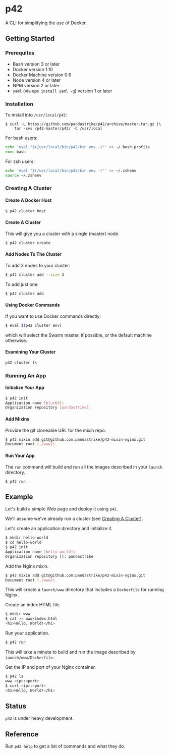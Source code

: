 # p42

A CLI for simplifying the use of Docker.

## Getting Started

### Prerequites

- Bash version 3 or later
- Docker version 1.10
- Docker Machine version 0.6
- Node version 4 or later
- NPM version 2 or later
- `yaml` (via `npm install yaml -g`) version 1 or later

### Installation

To install into `/usr/local/p42`:

```
$ curl -L https://github.com/pandastrike/p42/archive/master.tar.gz |\
    tar -xvs /p42-master/p42/ -C /usr/local
```

For bash users:

```bash
echo 'eval "$(/usr/local/bin/p42/bin env -)"' >> ~/.bash_profile
exec bash
```
For zsh users:

```zsh
echo 'eval "$(/usr/local/bin/p42/bin env -)"' >> ~/.zshenv
source ~/.zshenv
```

### Creating A Cluster

#### Create A Docker Host

```bash
$ p42 cluster host
```

#### Create A Cluster

This will give you a cluster with a single (master) node.

```bash
$ p42 cluster create
```

#### Add Nodes To The Cluster

To add 3 nodes to your cluster:

```bash
$ p42 cluster add --size 3
```

To add just one:

```bash
$ p42 cluster add
```

#### Using Docker Commands

If you want to use Docker commands directly:

```bash
$ eval $(p42 cluster env)
```

which will select the Swarm master, if possible, or the default machine otherwise.

#### Examining Your Cluster

```bash
p42 cluster ls
```

### Running An App

#### Initialize Your App

```bash
$ p42 init
Application name [blurb9]:
Organization repository [pandastrike]:
```

#### Add Mixins

Provide the git cloneable URL for the mixin repo:

```bash
$ p42 mixin add git@github.com:pandastrike/p42-mixin-nginx.git
Document root [./www]:
```

#### Run Your App

The `run` command will build and run all the images described in your `launch` directory.

```
$ p42 run
```

## Example

Let's build a simple Web page and deploy it using `p42`.

We'll assume we've already run a cluster (see [Creating A Cluster](#creating-a-cluster)).

Let's create an application directory and initialize it.

```bash
$ mkdir hello-world
$ cd hello-world
$ p42 init
Application name [hello-world]:
Organization repository []: pandastrike
```

Add the Nginx mixin.

```bash
$ p42 mixin add git@github.com:pandastrike/p42-mixin-nginx.git
Document root [./www]:
```

This will create a `launch/www` directory that includes a `Dockerfile` for running Nginx.

Create an index HTML file.

```bash
$ mkdir www
$ cat >> www/index.html
<h1>Hello, World!</h1>
```

Run your application.

```bash
$ p42 run
```

This will take a minute to build and run the image described by `launch/www/Dockerfile`.

Get the IP and port of your Nginx container.

```bash
$ p42 ls
www <ip>:<port>
$ curl <ip>:<port>
<h1>Hello, World!</h1>
```



## Status

`p42` is under heavy development.

## Reference

Run `p42 help` to get a list of commands and what they do.

